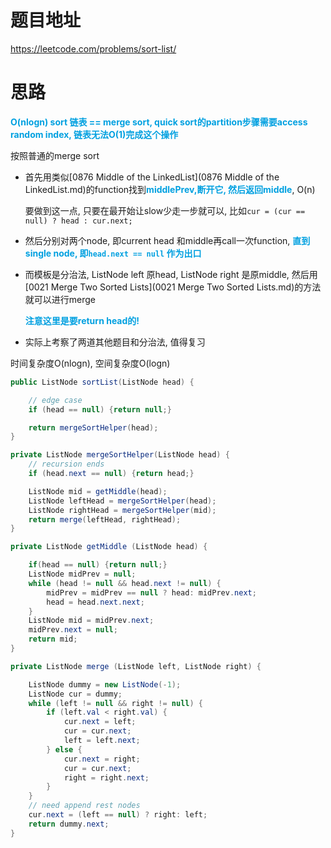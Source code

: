 # 题目地址

https://leetcode.com/problems/sort-list/



# 思路

<font color = grape>**O(nlogn) sort 链表 == merge sort, quick sort的partition步骤需要access random index, 链表无法O(1)完成这个操作**</font>

按照普通的merge sort

+ 首先用类似[0876 Middle of the LinkedList](0876 Middle of the LinkedList.md)的function找到<font color = grape>**middlePrev,断开它, 然后返回middle**</font>, O(n)

  要做到这一点, 只要在最开始让slow少走一步就可以, 比如`cur = (cur == null) ? head : cur.next;`

+ 然后分别对两个node, 即current head 和middle再call一次function, <font color = grape>**直到single node, 即`head.next == null` 作为出口**</font>

+ 而模板是分治法, ListNode left 原head, ListNode right 是原middle, 然后用 [0021 Merge Two Sorted Lists](0021 Merge Two Sorted Lists.md)的方法就可以进行merge

  <font color = grape>**注意这里是要return head的!**</font> 

+ 实际上考察了两道其他题目和分治法, 值得复习

时间复杂度O(nlogn), 空间复杂度O(logn)

```java
public ListNode sortList(ListNode head) {

    // edge case
    if (head == null) {return null;}

    return mergeSortHelper(head);
}

private ListNode mergeSortHelper(ListNode head) {
    // recursion ends
    if (head.next == null) {return head;}

    ListNode mid = getMiddle(head);
    ListNode leftHead = mergeSortHelper(head);
    ListNode rightHead = mergeSortHelper(mid);
    return merge(leftHead, rightHead);
}

private ListNode getMiddle (ListNode head) {

    if(head == null) {return null;}
    ListNode midPrev = null;
    while (head != null && head.next != null) {
        midPrev = midPrev == null ? head: midPrev.next;
        head = head.next.next;
    }
    ListNode mid = midPrev.next;
    midPrev.next = null;
    return mid;
}

private ListNode merge (ListNode left, ListNode right) {

    ListNode dummy = new ListNode(-1);
    ListNode cur = dummy;
    while (left != null && right != null) {
        if (left.val < right.val) {
            cur.next = left;
            cur = cur.next;
            left = left.next;
        } else {
            cur.next = right;
            cur = cur.next;
            right = right.next;
        }
    }
    // need append rest nodes
    cur.next = (left == null) ? right: left;
    return dummy.next;
}
```

